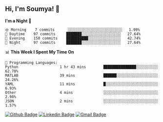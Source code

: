## Hi, I'm Soumya! 👋

<!--START_SECTION:waka-->
**I'm a Night 🦉** 

```text
🌞 Morning    7 commits      ░░░░░░░░░░░░░░░░░░░░░░░░░   1.99% 
🌆 Daytime    97 commits     ███████░░░░░░░░░░░░░░░░░░   27.64% 
🌃 Evening    150 commits    ██████████░░░░░░░░░░░░░░░   42.74% 
🌙 Night      97 commits     ███████░░░░░░░░░░░░░░░░░░   27.64%

```


📊 **This Week I Spent My Time On** 

```text
💬 Programming Languages: 
Python                   1 hr 43 mins        ███████████████░░░░░░░░░░   62.78% 
MATLAB                   39 mins             ██████░░░░░░░░░░░░░░░░░░░   24.26% 
YAML                     11 mins             █░░░░░░░░░░░░░░░░░░░░░░░░   6.93% 
Other                    4 mins              ░░░░░░░░░░░░░░░░░░░░░░░░░   2.98% 
JSON                     2 mins              ░░░░░░░░░░░░░░░░░░░░░░░░░   1.57%

```


<!--END_SECTION:waka-->

[![Github Badge](https://img.shields.io/badge/-rubyruins-grey?style=for-the-badge&logo=github&logoColor=white&link=https://github.com/rubyruins/)](https://www.github.com/rubyruins/) 
[![Linkedin Badge](https://img.shields.io/badge/-Soumya%20Parekh-0072b1?style=for-the-badge&logo=Linkedin&logoColor=white&link=https://www.linkedin.com/in/Soumya-Parekh/)](https://www.linkedin.com/in/Soumya-Parekh/) 
[![Gmail Badge](https://img.shields.io/badge/-soumya.parekh@somaiya.edu-c14438?style=for-the-badge&logo=Gmail&logoColor=white&link=mailto:soumya.parekh@somaiya.edu)](mailto:soumya.parekh@somaiya.edu) 
